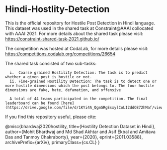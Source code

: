 # Hindi-Hostlity-Detection
This is the official repository for Hostile Post Detection in Hindi language. This dataset was used in the shared task at Constraint@AAAI collocated with AAAI 2021. For more details about the shared task please visit: https://constraint-shared-task-2021.github.io/

The competition was hosted at CodaLab, for more details please visit: https://competitions.codalab.org/competitions/26654

The shared task consisted of two sub-tasks:

      i.  Coarse grained Hostility Detection: The task is to predict whether a given post is hostile or not.
      ii. Fine-grained Hostility Detection: The task is to detect one or more hostile dimensions which the post belongs to. The four hostile dimensions are fake, hate, defamation, and offensive
      
      A total of 44 teams participated in the competition. The final leaderboard can be found [here](https://drive.google.com/file/d/1KYi4A_QgmGRgEsxylCoLI2ddO872hMaf/view) 

If you find this repository useful, please cite:

@misc{bhardwaj2020hostility,
      title={Hostility Detection Dataset in Hindi}, 
      author={Mohit Bhardwaj and Md Shad Akhtar and Asif Ekbal and Amitava Das and Tanmoy Chakraborty},
      year={2020},
      eprint={2011.03588},
      archivePrefix={arXiv},
      primaryClass={cs.CL}
}
